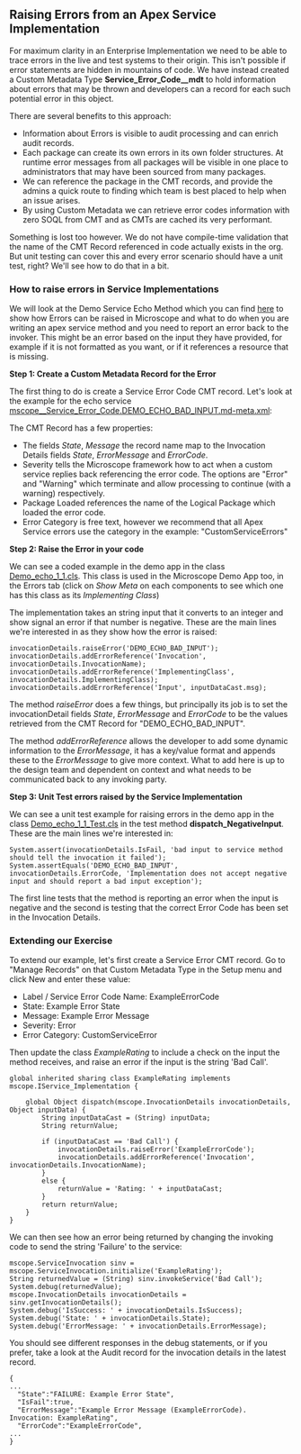 ## Raising Errors from an Apex Service Implementation

For maximum clarity in an Enterprise Implementation we need to be able to trace errors in the live and test systems to their origin. This isn't possible if error statements are hidden in mountains of code. We have instead created a Custom Metadata Type **Service_Error_Code__mdt** to hold information about errors that may be thrown and developers can a record for each such potential error in this object. 

There are several benefits to this approach:

- Information about Errors is visible to audit processing and can enrich audit records.
- Each package can create its own errors in its own folder structures. At runtime error messages from all packages will be visible in one place to administrators that may have been sourced from many packages.
- We can reference the package in the CMT records, and provide the admins a quick route to finding which team is best placed to help when an issue arises.
- By using Custom Metadata we can retrieve error codes information with zero SOQL from CMT and as CMTs are cached its very performant.  

Something is lost too however. We do not have compile-time validation that the name of the CMT Record referenced in code actually exists in the org. But unit testing can cover this and every error scenario should have a unit test, right? We'll see how to do that in a bit.


### How to raise errors in Service Implementations

We will look at the Demo Service Echo Method which you can find [here](https://github.com/kevinhenryburke/frictionless/tree/master/demo/force-app/service-Demo/method-echo-1) to show how Errors can be raised in Microscope and what to do when you are  writing an apex service method and you need to report an error back to the invoker. This might be an error based on the input they have provided, for example if it is not formatted as you want, or if it references a resource that is missing. 

**Step 1: Create a Custom Metadata Record for the Error**

The first thing to do is create a Service Error Code CMT record. Let's look at the example for the echo service [mscope__Service_Error_Code.DEMO_ECHO_BAD_INPUT.md-meta.xml](https://github.com/kevinhenryburke/frictionless/blob/master/demo/force-app/service-Demo/method-echo-1/mscope__Service_Error_Code.DEMO_ECHO_BAD_INPUT.md-meta.xml):

The CMT Record has a few properties:

- The fields *State*, *Message* the record name map to the Invocation Details fields *State*, *ErrorMessage* and *ErrorCode*.
- Severity tells the Microscope framework how to act when a custom service replies back referencing the error code. The options are "Error" and "Warning" which terminate and allow processing to continue (with a warning) respectively.
- Package Loaded references the name of the Logical Package which loaded the error code.
- Error Category is free text, however we recommend that all Apex Service errors use the category in the example: "CustomServiceErrors"

**Step 2: Raise the Error in your code**

We can see a coded example in the demo app in the class [Demo_echo_1_1.cls](https://github.com/kevinhenryburke/frictionless/blob/master/demo/force-app/service-Demo/method-echo-1/impl-1/Demo_echo_1_1.cls). This class is used in the Microscope Demo App too, in the Errors tab (click on *Show Meta* on each components to see which one has this class as its *Implementing Class*)

The implementation takes an string input that it converts to an integer and show signal an error if that number is negative. These are the main lines we're interested in as they show how the error is raised:

```
invocationDetails.raiseError('DEMO_ECHO_BAD_INPUT');
invocationDetails.addErrorReference('Invocation', invocationDetails.InvocationName);
invocationDetails.addErrorReference('ImplementingClass', invocationDetails.ImplementingClass);
invocationDetails.addErrorReference('Input', inputDataCast.msg);
```

The method *raiseError* does a few things, but principally its job is to set the invocationDetail fields _State_, _ErrorMessage_ and _ErrorCode_ to be the values retrieved from the CMT Record for "DEMO_ECHO_BAD_INPUT". 

The method *addErrorReference* allows the developer to add some dynamic information to the _ErrorMessage_, it has a key/value format and appends these to the _ErrorMessage_ to give more context. What to add here is up to the design team and dependent on context and what needs to be communicated back to any invoking party. 

**Step 3: Unit Test errors raised by the Service Implementation**

We can see a unit test example for raising errors in the demo app in the class [Demo_echo_1_1_Test.cls](https://github.com/kevinhenryburke/frictionless/blob/master/demo/force-app/service-Demo/method-echo-1/impl-1/Demo_echo_1_1_Test.cls) in the test method **dispatch_NegativeInput**. These are the main lines we're interested in:

```
System.assert(invocationDetails.IsFail, 'bad input to service method should tell the invocation it failed');
System.assertEquals('DEMO_ECHO_BAD_INPUT', invocationDetails.ErrorCode, 'Implementation does not accept negative input and should report a bad input exception'); 
```

The first line tests that the method is reporting an error when the input is negative and the second is testing that the correct Error Code has been set in the Invocation Details.

### Extending our Exercise

To extend our example, let's first create a Service Error CMT record. Go to "Manage Records" on that Custom Metadata Type in the Setup menu and click New and enter these value:

- Label / Service Error Code Name: ExampleErrorCode
- State: Example Error State
- Message: Example Error Message
- Severity: Error
- Error Category: CustomServiceError

Then update the class *ExampleRating* to include a check on the input the method receives, and raise an error if the input is the string 'Bad Call'. 

```
global inherited sharing class ExampleRating implements mscope.IService_Implementation {
 
    global Object dispatch(mscope.InvocationDetails invocationDetails, Object inputData) {
        String inputDataCast = (String) inputData;
        String returnValue;
        
        if (inputDataCast == 'Bad Call') {
            invocationDetails.raiseError('ExampleErrorCode');
            invocationDetails.addErrorReference('Invocation', invocationDetails.InvocationName);        
        }
        else {
            returnValue = 'Rating: ' + inputDataCast;
        }
        return returnValue;
    }
}
```

We can then see how an error being returned by changing the invoking code to send the string 'Failure' to the service:


```
mscope.ServiceInvocation sinv = mscope.ServiceInvocation.initialize('ExampleRating');
String returnedValue = (String) sinv.invokeService('Bad Call');
System.debug(returnedValue);
mscope.InvocationDetails invocationDetails = sinv.getInvocationDetails();
System.debug('IsSuccess: ' + invocationDetails.IsSuccess);
System.debug('State: ' + invocationDetails.State);
System.debug('ErrorMessage: ' + invocationDetails.ErrorMessage);
```

You should see different responses in the debug statements, or if you prefer, take a look at the Audit record for the invocation details in the latest record.

```
{
...
  "State":"FAILURE: Example Error State",
  "IsFail":true,
  "ErrorMessage":"Example Error Message (ExampleErrorCode). Invocation: ExampleRating",
  "ErrorCode":"ExampleErrorCode",
...
}
```
